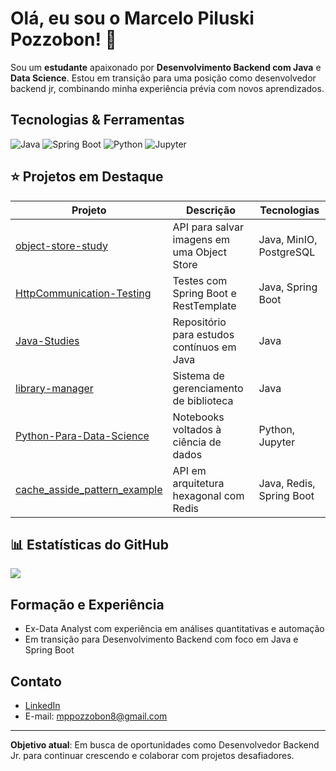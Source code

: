# Olá, eu sou o Marcelo Piluski Pozzobon! 👋

Sou um **estudante** apaixonado por **Desenvolvimento Backend com Java** e **Data Science**. Estou em transição para uma posição como desenvolvedor backend jr, combinando minha experiência prévia com novos aprendizados.

##  Tecnologias & Ferramentas

![Java](https://img.shields.io/badge/Java-ED8B00?style=for-the-badge&logo=java&logoColor=white)
![Spring Boot](https://img.shields.io/badge/Spring_Boot-6DB33F?style=for-the-badge&logo=springboot&logoColor=white)
![Python](https://img.shields.io/badge/Python-3776AB?style=for-the-badge&logo=python&logoColor=white)
![Jupyter](https://img.shields.io/badge/Jupyter-F37626?style=for-the-badge&logo=jupyter&logoColor=white)

## ⭐ Projetos em Destaque

| Projeto                      | Descrição                                      | Tecnologias         |
|------------------------------|------------------------------------------------|----------------------|
| [object-store-study](link)       | API para salvar imagens em uma Object Store    | Java, MinIO, PostgreSQL           |
| [HttpCommunication-Testing](link) | Testes com Spring Boot e RestTemplate            | Java, Spring Boot    |
| [Java-Studies](link)          | Repositório para estudos contínuos em Java       | Java                 |
| [library-manager](link)      | Sistema de gerenciamento de biblioteca            | Java                 |
| [Python-Para-Data-Science](link) | Notebooks voltados à ciência de dados             | Python, Jupyter      |
| [cache_asside_pattern_example](link) | API em arquitetura hexagonal com Redis             | Java, Redis, Spring Boot      |

## :bar_chart: Estatísticas do GitHub

<!-- Exemplo de integração de bots como github-readme-stats -->
![](https://github-readme-stats.vercel.app/api?username=marcelolinho&show_icons=true&theme=dark)

##  Formação e Experiência

- Ex-Data Analyst com experiência em análises quantitativas e automação
- Em transição para Desenvolvimento Backend com foco em Java e Spring Boot

##  Contato

- [LinkedIn](https://www.linkedin.com/in/marcelo-piluski-pozzobon-a684ab272/)
- E-mail: mppozzobon8@gmail.com

---

**Objetivo atual**: Em busca de oportunidades como Desenvolvedor Backend Jr. para continuar crescendo e colaborar com projetos desafiadores.

